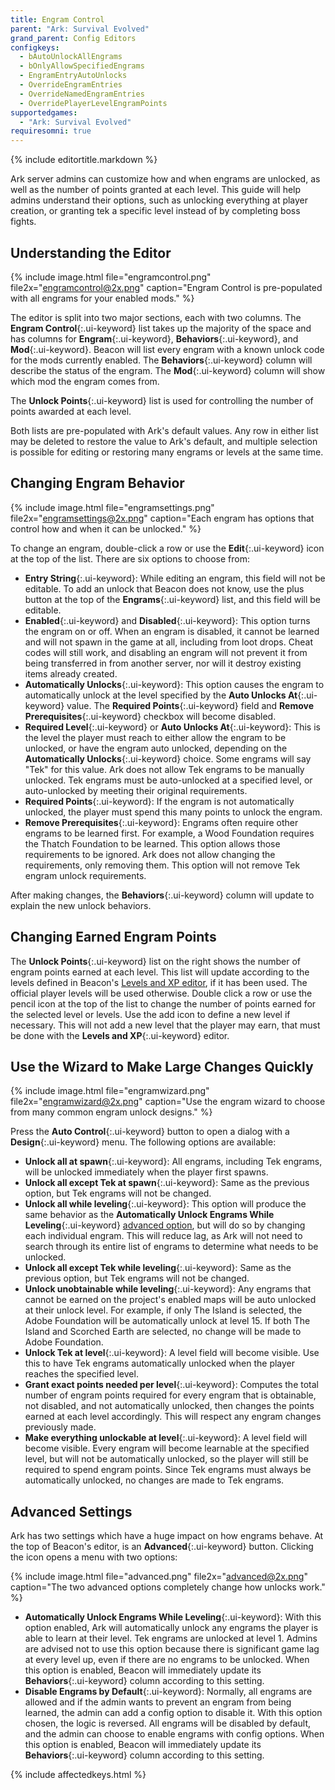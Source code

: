 ```yaml
---
title: Engram Control
parent: "Ark: Survival Evolved"
grand_parent: Config Editors
configkeys:
  - bAutoUnlockAllEngrams
  - bOnlyAllowSpecifiedEngrams
  - EngramEntryAutoUnlocks
  - OverrideEngramEntries
  - OverrideNamedEngramEntries
  - OverridePlayerLevelEngramPoints
supportedgames:
  - "Ark: Survival Evolved"
requiresomni: true
---
```

{% include editortitle.markdown %}

Ark server admins can customize how and when engrams are unlocked, as well as the number of points granted at each level. This guide will help admins understand their options, such as unlocking everything at player creation, or granting tek a specific level instead of by completing boss fights.

## Understanding the Editor

{% include image.html file="engramcontrol.png" file2x="engramcontrol@2x.png" caption="Engram Control is pre-populated with all engrams for your enabled mods." %}

The editor is split into two major sections, each with two columns. The **Engram Control**{:.ui-keyword} list takes up the majority of the space and has columns for **Engram**{:.ui-keyword}, **Behaviors**{:.ui-keyword}, and **Mod**{:.ui-keyword}. Beacon will list every engram with a known unlock code for the mods currently enabled. The **Behaviors**{:.ui-keyword} column will describe the status of the engram. The **Mod**{:.ui-keyword} column will show which mod the engram comes from.

The **Unlock Points**{:.ui-keyword} list is used for controlling the number of points awarded at each level.

Both lists are pre-populated with Ark's default values. Any row in either list may be deleted to restore the value to Ark's default, and multiple selection is possible for editing or restoring many engrams or levels at the same time.

## Changing Engram Behavior

{% include image.html file="engramsettings.png" file2x="engramsettings@2x.png" caption="Each engram has options that control how and when it can be unlocked." %}

To change an engram, double-click a row or use the **Edit**{:.ui-keyword} icon at the top of the list. There are six options to choose from:

- **Entry String**{:.ui-keyword}: While editing an engram, this field will not be editable. To add an unlock that Beacon does not know, use the plus button at the top of the **Engrams**{:.ui-keyword} list, and this field will be editable.
- **Enabled**{:.ui-keyword} and **Disabled**{:.ui-keyword}: This option turns the engram on or off. When an engram is disabled, it cannot be learned and will not spawn in the game at all, including from loot drops. Cheat codes will still work, and disabling an engram will not prevent it from being transferred in from another server, nor will it destroy existing items already created.
- **Automatically Unlocks**{:.ui-keyword}: This option causes the engram to automatically unlock at the level specified by the **Auto Unlocks At**{:.ui-keyword} value. The **Required Points**{:.ui-keyword} field and **Remove Prerequisites**{:.ui-keyword} checkbox will become disabled.
- **Required Level**{:.ui-keyword} or **Auto Unlocks At**{:.ui-keyword}: This is the level the player must reach to either allow the engram to be unlocked, or have the engram auto unlocked, depending on the **Automatically Unlocks**{:.ui-keyword} choice. Some engrams will say "Tek" for this value. Ark does not allow Tek engrams to be manually unlocked. Tek engrams must be auto-unlocked at a specified level, or auto-unlocked by meeting their original requirements.
- **Required Points**{:.ui-keyword}: If the engram is not automatically unlocked, the player must spend this many points to unlock the engram.
- **Remove Prerequisites**{:.ui-keyword}: Engrams often require other engrams to be learned first. For example, a Wood Foundation requires the Thatch Foundation to be learned. This option allows those requirements to be ignored. Ark does not allow changing the requirements, only removing them. This option will not remove Tek engram unlock requirements.

After making changes, the **Behaviors**{:.ui-keyword} column will update to explain the new unlock behaviors.

## Changing Earned Engram Points

The **Unlock Points**{:.ui-keyword} list on the right shows the number of engram points earned at each level. This list will update according to the levels defined in Beacon's [Levels and XP editor](/configs/experiencecurves/), if it has been used. The official player levels will be used otherwise. Double click a row or use the pencil icon at the top of the list to change the number of points earned for the selected level or levels. Use the add icon to define a new level if necessary. This will not add a new level that the player may earn, that must be done with the **Levels and XP**{:.ui-keyword} editor.

## Use the Wizard to Make Large Changes Quickly

{% include image.html file="engramwizard.png" file2x="engramwizard@2x.png" caption="Use the engram wizard to choose from many common engram unlock designs." %}

Press the **Auto Control**{:.ui-keyword} button to open a dialog with a **Design**{:.ui-keyword} menu. The following options are available:

- **Unlock all at spawn**{:.ui-keyword}: All engrams, including Tek engrams, will be unlocked immediately when the player first spawns.
- **Unlock all except Tek at spawn**{:.ui-keyword}: Same as the previous option, but Tek engrams will not be changed.
- **Unlock all while leveling**{:.ui-keyword}: This option will produce the same behavior as the **Automatically Unlock Engrams While Leveling**{:.ui-keyword} [advanced option](#advanced-settings), but will do so by changing each individual engram. This will reduce lag, as Ark will not need to search through its entire list of engrams to determine what needs to be unlocked.
- **Unlock all except Tek while leveling**{:.ui-keyword}: Same as the previous option, but Tek engrams will not be changed.
- **Unlock unobtainable while leveling**{:.ui-keyword}: Any engrams that cannot be earned on the project's enabled maps will be auto unlocked at their unlock level. For example, if only The Island is selected, the Adobe Foundation will be automatically unlock at level 15. If both The Island and Scorched Earth are selected, no change will be made to Adobe Foundation.
- **Unlock Tek at level**{:.ui-keyword}: A level field will become visible. Use this to have Tek engrams automatically unlocked when the player reaches the specified level.
- **Grant exact points needed per level**{:.ui-keyword}: Computes the total number of engram points required for every engram that is obtainable, not disabled, and not automatically unlocked, then changes the points earned at each level accordingly. This will respect any engram changes previously made.
- **Make everything unlockable at level**{:.ui-keyword}: A level field will become visible. Every engram will become learnable at the specified level, but will not be automatically unlocked, so the player will still be required to spend engram points. Since Tek engrams must always be automatically unlocked, no changes are made to Tek engrams.

## Advanced Settings

Ark has two settings which have a huge impact on how engrams behave. At the top of Beacon's editor, is an **Advanced**{:.ui-keyword} button. Clicking the icon opens a menu with two options:

{% include image.html file="advanced.png" file2x="advanced@2x.png" caption="The two advanced options completely change how unlocks work." %}

- **Automatically Unlock Engrams While Leveling**{:.ui-keyword}: With this option enabled, Ark will automatically unlock any engrams the player is able to learn at their level. Tek engrams are unlocked at level 1. Admins are advised not to use this option because there is significant game lag at every level up, even if there are no engrams to be unlocked. When this option is enabled, Beacon will immediately update its **Behaviors**{:.ui-keyword} column according to this setting.
- **Disable Engrams by Default**{:.ui-keyword}: Normally, all engrams are allowed and if the admin wants to prevent an engram from being learned, the admin can add a config option to disable it. With this option chosen, the logic is reversed. All engrams will be disabled by default, and the admin can choose to enable engrams with config options. When this option is enabled, Beacon will immediately update its **Behaviors**{:.ui-keyword} column according to this setting.

{% include affectedkeys.html %}